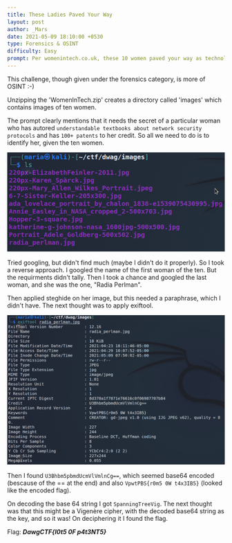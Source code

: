 ```yaml
---
title: These Ladies Paved Your Way
layout: post
author: _Mars
date: 2021-05-09 18:10:00 +0530
type: Forensics & OSINT
difficulty: Easy
prompt: Per womenintech.co.uk, these 10 women paved your way as technologists. One of them holds more than 100 issued patents and is known for writing understandable textbooks about network security protocols. What other secrets does she hold?
---
```


This challenge, though given under the forensics category, is more of OSINT :-)

Unzipping the 'WomenInTech.zip' creates a directory called 'images' which contains images of ten women.

The prompt clearly mentions that it needs the secret of a particular woman who has autored ```understandable textbooks about network security protocols``` and has ```100+ patents``` to her credit. So all we need to do is to identify her, given the ten women.

![](/images/_Mars/Dawg1.png)


Tried googling, but didn't find much (maybe I didn't do it properly). So I took a reverse approach. I googled the name of the first woman of the ten. But the requirments didn't tally. Then I took a chance and googled the last woman, and she was the one, "Radia Perlman".

Then applied steghide on her image, but this needed a paraphrase, which I didn't have. The next thought was to apply exiftool.

![](/images/_Mars/Dawg2.png)


Then I found ```U3Bhbm5pbmdUcmVlVmlnCg==```, which seemed base64 encoded (bescause of the == at the end) and also ```VpwtPBS{r0m5 0W t4x3IB5}``` (looked like the encoded flag).

On decoding the base 64 string I got ```SpanningTreeVig```. The next thought was that this might be a Vigenère cipher, with the decoded base64 string as the key, and so it was!
On deciphering it I found the flag.

Flag: ***DawgCTF{l0t5 0F p4t3NT5}***
